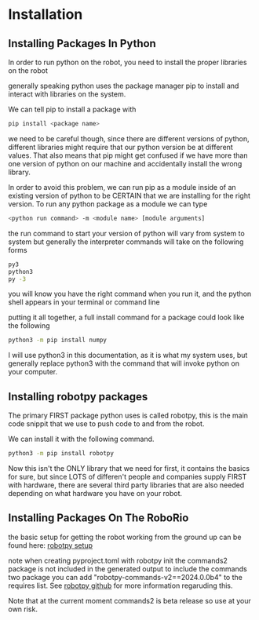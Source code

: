 # Installation

## Installing Packages In Python

In order to run python on the robot, you need to install
the proper libraries on the robot

generally speaking python uses the package manager pip to install and
interact with libraries on the system.

We can tell pip to install a package with

```bash
pip install <package name>
```

we need to be careful though, since there are different versions
of python, different libraries might require that our python
version be at different values. That also means that pip might get
confused if we have more than one version of python on our machine
and accidentally install the wrong library.

In order to avoid this problem, we can run pip as a module inside of
an existing version of python to be CERTAIN that we are installing for
the right version. To run any python package as a module we can type

```bash
<python run command> -m <module name> [module arguments]
```

the run command to start your version of python will vary from
system to system but generally the interpreter commands will take
on the following forms

```bash
py3
python3
py -3
```

you will know you have the right command when you run it, and the python
shell appears in your terminal or command line

putting it all together, a full install command for a package could look like the following

```bash
python3 -m pip install numpy
```

I will use python3 in this documentation, as it is what my system uses,
but generally replace python3 with the command that will invoke python on 
your computer.


## Installing robotpy packages

The primary FIRST package python uses is called robotpy, this is the main code snippit
that we use to push code to and from the robot. 

We can install it with the following command.

```bash
python3 -m pip install robotpy
```

Now this isn't the ONLY library that we need for first, it contains the basics for sure, but since
LOTS of differen't people and companies supply FIRST with hardware, there are several third party
libraries that are also needed depending on what hardware you have on your robot.

## Installing Packages On The RoboRio


the basic setup for getting the robot working from the ground up can be found here:
[robotpy setup](https://docs.wpilib.org/en/latest/docs/zero-to-robot/step-2/python-setup.html)

note when creating pyproject.toml with robotpy init the commands2 package is not included in the generated output
to include the commands two package you can add "robotpy-commands-v2==2024.0.0b4" to the requires list. See
[robotpy github](https://robotpy.github.io/) for more information regaruding this.

Note that at the current moment commands2 is beta release so use at your own risk.
